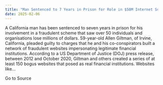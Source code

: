 ```yaml
---
title: "Man Sentenced to 7 Years in Prison for Role in $50M Internet Scam"
date: 2025-02-06
---
```


A California man has been sentenced to seven years in prison for his involvement in a fraudulent scheme that saw over 50 individuals and organisations lose millions of dollars. 59-year-old Allen Giltman, of Irvine, California, pleaded guilty to charges that he and his co-conspirators built a network of fraudulent websites impersonating legitimate financial institutions. According to a US Department of Justice (DOJ) press release, between 2012 and October 2020, Giltman and others created a series of at least 150 bogus websites that posed as real financial institutions. Websites like...

Go to Source
